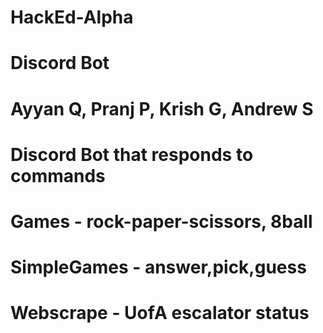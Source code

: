 # HackEd-Alpha
# Discord Bot
#
# Ayyan Q, Pranj P, Krish G, Andrew S
#
# Discord Bot that responds to commands
#
# Games - rock-paper-scissors, 8ball
# SimpleGames - answer,pick,guess
# Webscrape - UofA escalator status
